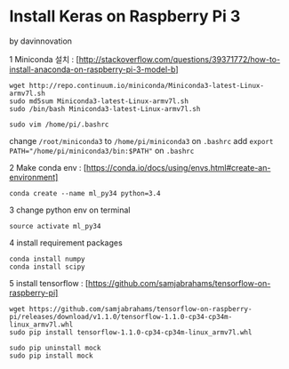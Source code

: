 # Install Keras on Raspberry Pi 3

by davinnovation

1  Miniconda 설치
: [http://stackoverflow.com/questions/39371772/how-to-install-anaconda-on-raspberry-pi-3-model-b]


```
wget http://repo.continuum.io/miniconda/Miniconda3-latest-Linux-armv7l.sh
sudo md5sum Miniconda3-latest-Linux-armv7l.sh
sudo /bin/bash Miniconda3-latest-Linux-armv7l.sh

sudo vim /home/pi/.bashrc
```
 change `/root/miniconda3` to `/home/pi/miniconda3` on `.bashrc`
 add `export PATH="/home/pi/miniconda3/bin:$PATH"` on `.bashrc`

2 Make conda env
: [https://conda.io/docs/using/envs.html#create-an-environment]


```
conda create --name ml_py34 python=3.4
```



3 change python env on terminal


```
source activate ml_py34
```

4 install requirement packages


```
conda install numpy
conda install scipy
```

5 install tensorflow : [https://github.com/samjabrahams/tensorflow-on-raspberry-pi]


```
wget https://github.com/samjabrahams/tensorflow-on-raspberry-pi/releases/download/v1.1.0/tensorflow-1.1.0-cp34-cp34m-linux_armv7l.whl
sudo pip install tensorflow-1.1.0-cp34-cp34m-linux_armv7l.whl

sudo pip uninstall mock
sudo pip install mock
```


